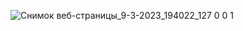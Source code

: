 ![Снимок веб-страницы_9-3-2023_194022_127 0 0 1](https://user-images.githubusercontent.com/105968922/224110638-f6b9e5fb-4b27-4dc7-bbed-818ba4f252a3.jpeg)

